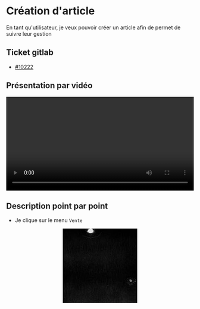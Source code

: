 # Création d'article

En tant qu'utilisateur, je veux pouvoir créer un article afin de permet de suivre leur gestion

## Ticket gitlab

- [#10222](https://www.google.com/search?q=silo%20saison%202%20streaming")


## Présentation par vidéo 

<div style="display: flex; justify-content: center; align-items: center;">
  <video controls width="600">
    <source src="assets/test.mp4" type="video/mp4">
    Votre navigateur ne supporte pas les vidéos HTML5.
  </video>
</div>

## Description point par point


- Je clique sur le menu <code>Vente</code>

<div style="display: flex; justify-content: center; align-items: center;">
    <div style="max-width: 200px; max-height: 200px; overflow: hidden;display: block;">
        <img src="assets/img.jpg" alt="Image" style="max-width: unset;position:relative; top:-100px; right: 250px">
    </div>
</div>
